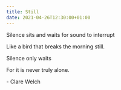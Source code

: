 ```yaml
---
title: Still
date: 2021-04-26T12:30:00+01:00
---
```


Silence sits and waits for sound to interrupt

Like a bird that breaks the morning still.

Silence only waits

For it is never truly alone.

\- Clare Welch
